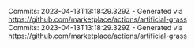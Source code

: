 Commits: 2023-04-13T13:18:29.329Z - Generated via https://github.com/marketplace/actions/artificial-grass
<br>
Commits: 2023-04-13T13:18:29.329Z - Generated via https://github.com/marketplace/actions/artificial-grass
<br>
